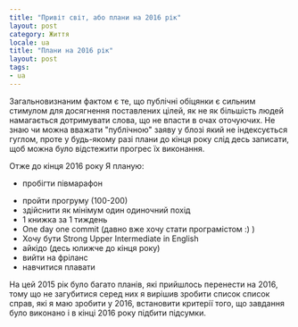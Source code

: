 ```yaml
---
title: "Привіт світ, або плани на 2016 рік"
layout: post
category: Життя
locale: ua
title: "Плани на 2016 рік"
layout: post
tags:
- ua
---
```


Загальновизнаним фактом є те, що публічні обіцянки є сильним стимулом для досягнення поставлених цілей, як не як більшість людей намагається дотримувати слова, що не впасти в очах оточуючих. Не знаю чи можна вважати "публічною" заяву у блозі який не індексується гуглом, проте у будь-якому разі плани до кінця року слід десь записати, щоб можна було
відстежити прогрес їх виконання.

Отже до кінця 2016 року Я планую:

+  пробігти півмарафон
*  пройти прогруму (100-200)
*  здійснити як мінімум один одиночний похід
*  1 книжка за 1 тиждень
*  One day one commit (давно вже хочу стати програмістом :) )
*  Хочу бути Strong Upper Intermediate in English
*  айкідо (десь юлижче до кінця року)
*  вийти на фріланс
*  навчитися плавати

На цей 2015 рік було багато планів, які прийшлось перенести на 2016, тому що не загубитися серед них я вирішив зробити список список справ, які я маю зробити у 2016, встановити критерії того, що завдання було виконано і в кінці 2016 року підбити підсумки.
